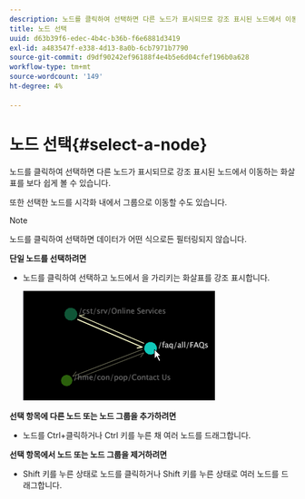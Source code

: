 ```yaml
---
description: 노드를 클릭하여 선택하면 다른 노드가 표시되므로 강조 표시된 노드에서 이동하는 화살표를 보다 쉽게 볼 수 있습니다.
title: 노드 선택
uuid: d63b39f6-edec-4b4c-b36b-f6e6881d3419
exl-id: a483547f-e338-4d13-8a0b-6cb7971b7790
source-git-commit: d9df90242ef96188f4e4b5e6d04cfef196b0a628
workflow-type: tm+mt
source-wordcount: '149'
ht-degree: 4%

---
```


# 노드 선택{#select-a-node}

노드를 클릭하여 선택하면 다른 노드가 표시되므로 강조 표시된 노드에서 이동하는 화살표를 보다 쉽게 볼 수 있습니다.

또한 선택한 노드를 시각화 내에서 그룹으로 이동할 수도 있습니다.

>[!NOTE]
>
>노드를 클릭하여 선택하면 데이터가 어떤 식으로든 필터링되지 않습니다.

**단일 노드를 선택하려면**

* 노드를 클릭하여 선택하고 노드에서 을 가리키는 화살표를 강조 표시합니다.

   ![](assets/vis_2DProcessMap_SelectNode.png)

**선택 항목에 다른 노드 또는 노드 그룹을 추가하려면**

* 노드를 Ctrl+클릭하거나 Ctrl 키를 누른 채 여러 노드를 드래그합니다.

**선택 항목에서 노드 또는 노드 그룹을 제거하려면**

* Shift 키를 누른 상태로 노드를 클릭하거나 Shift 키를 누른 상태로 여러 노드를 드래그합니다.
